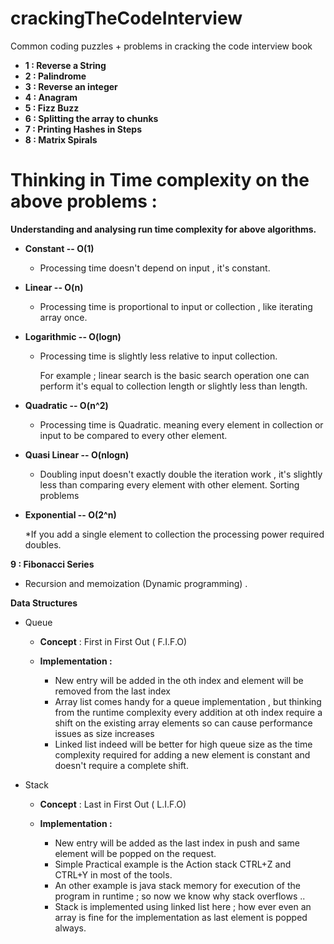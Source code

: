 # crackingTheCodeInterview

Common coding puzzles + problems in cracking the code interview book 

* **1 :  Reverse a String**
* **2 :  Palindrome**
* **3 :  Reverse an integer**
* **4 :  Anagram**
* **5 :  Fizz Buzz**
* **6 :  Splitting the array to chunks**
* **7 :  Printing Hashes in Steps**
* **8 :  Matrix Spirals**

# Thinking in Time complexity on the above problems :

**Understanding and analysing run time complexity  for above algorithms.**

* **Constant -- O(1)**

    * Processing time doesn't depend on input , it's constant.

* **Linear -- O(n)**

    * Processing time is proportional to input or collection , like iterating array once.

* **Logarithmic  -- O(logn)**

    * Processing time is slightly less relative to input collection.

      For example ; linear search is the basic search operation one can perform it's equal to collection length or slightly less than length.

* **Quadratic  -- O(n^2)**

   * Processing time is Quadratic. meaning every element in collection or input to be compared to every other element.

* **Quasi Linear  -- O(nlogn)**

   * Doubling input doesn't exactly double the iteration work , it's slightly less than comparing every element with other element.
     Sorting problems

* **Exponential -- O(2^n)**

   *If you add a single element to collection the processing power required doubles.


**9 :  Fibonacci Series**

  * Recursion and memoization (Dynamic programming) .


**Data Structures**

* Queue

    * **Concept** : First in First Out ( F.I.F.O)

    * **Implementation :**

         * New entry will be added in the oth index and element will be removed from the last index
         * Array list comes handy for a queue implementation , but thinking from the runtime complexity every addition
               at oth index require a shift on the existing array elements so can cause performance issues as size increases
         * Linked list indeed will be better for high queue size as the time complexity required for adding a new element is constant
               and doesn't require a complete shift.

* Stack

    * **Concept** : Last in First Out ( L.I.F.O)

    * **Implementation :**

         * New entry will be added as the last index in push and same element will be popped on the request.
         * Simple Practical example is the Action stack CTRL+Z and CTRL+Y in most of the tools.
         * An other example is java stack memory for execution of the program in runtime ; so now we know why stack overflows ..
         * Stack is implemented using linked list here ; how ever even an array is fine for the implementation as last element is popped always.